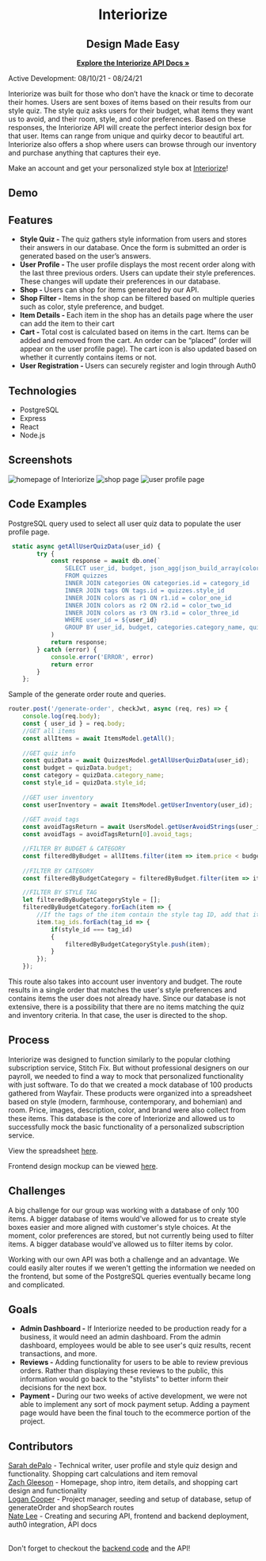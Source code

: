 <h1 align= "center">
Interiorize
</h1>

<h2 align="center">Design Made Easy</h2>   
<p align="center">
  <a href="https://github.com/natelee3/interiorize-backend"><strong>Explore the Interiorize API Docs »</strong></a>
</p>
<p>
Active Development: 08/10/21 - 08/24/21
</p>
<p>
Interiorize was built for those who don’t have the knack or time to decorate their homes. Users are sent boxes of items based on their results from our style quiz. The style quiz asks users for their budget, what items they want us to avoid, and their room, style, and color preferences. Based on these responses, the Interiorize API will create the perfect interior design box for that user. Items can range from unique and quirky decor to beautiful art. Interiorize also offers a shop where users can browse through our inventory and purchase anything that captures their eye.
</p>
<p>
Make an account and get your personalized style box at <a href="https://interiorize.design/">Interiorize</a>!
</p>

## Demo

## Features
<ul>
<li><strong>Style Quiz - </strong>The quiz gathers style information from users and stores their answers in our database. Once the form is submitted an order is generated based on the user’s answers.</li>
<li><strong>User Profile - </strong>The user profile displays the most recent order along with the last three previous orders. Users can update their style preferences. These changes will update their preferences in our database.</li>
<li><strong>Shop - </strong>Users can shop for items generated by our API.</li>
<li><strong>Shop Filter - </strong>Items in the shop can be filtered based on multiple queries such as color, style preference, and budget.</li>
<li><strong>Item Details - </strong>Each item in the shop has an details page where the user can add the item to their cart </li>
<li><strong>Cart - </strong>Total cost is calculated based on items in the cart. Items can be added and removed from the cart. An order can be “placed” (order will appear on the user profile page). The cart icon is also updated based on whether it currently contains items or not.</li>
<li><strong>User Registration - </strong>Users can securely register and login through Auth0 </li>

</ul>

## Technologies
<ul>
<li>PostgreSQL</li>
<li>Express</li>
<li>React</li>
<li>Node.js</li>
</ul>

## Screenshots
![homepage of Interiorize](./public/homepageScreenshot.png)
![shop page](./public/shop.png)
![user profile page](./public/userProfile.png)

## Code Examples
PostgreSQL query used to select all user quiz data to populate the user profile page.
``` javascript 
 static async getAllUserQuizData(user_id) {
        try {
            const response = await db.one(`
                SELECT user_id, budget, json_agg(json_build_array(color_one_id, color_two_id, color_three_id)) as colors, r1.color_name as color1, r2.color_name as color2, r3.color_name as color3, category_id, categories.category_name, style_id, tag_description as style_name 
                FROM quizzes
                INNER JOIN categories ON categories.id = category_id
                INNER JOIN tags ON tags.id = quizzes.style_id
                INNER JOIN colors as r1 ON r1.id = color_one_id
                INNER JOIN colors as r2 ON r2.id = color_two_id
                INNER JOIN colors as r3 ON r3.id = color_three_id
                WHERE user_id = ${user_id}
                GROUP BY user_id, budget, categories.category_name, quizzes.category_id, r1.color_name, r2.color_name, r3.color_name, tag_description, style_id; `
            )
            return response;
        } catch (error) {
            console.error('ERROR', error)
            return error
        }
    };
```
Sample of the generate order route and queries.
```javascript
router.post('/generate-order', checkJwt, async (req, res) => {
    console.log(req.body);
    const { user_id } = req.body;
    //GET all items
    const allItems = await ItemsModel.getAll();
    
    //GET quiz info
    const quizData = await QuizzesModel.getAllUserQuizData(user_id);
    const budget = quizData.budget;
    const category = quizData.category_name;
    const style_id = quizData.style_id;
    
    //GET user inventory
    const userInventory = await ItemsModel.getUserInventory(user_id);
    
    //GET avoid tags
    const avoidTagsReturn = await UsersModel.getUserAvoidStrings(user_id);
    const avoidTags = avoidTagsReturn[0].avoid_tags;

    //FILTER BY BUDGET & CATEGORY
    const filteredByBudget = allItems.filter(item => item.price < budget);
    
    //FILTER BY CATEGORY
    const filteredByBudgetCategory = filteredByBudget.filter(item => item.category_name === category);

    //FILTER BY STYLE TAG
    let filteredByBudgetCategoryStyle = [];
    filteredByBudgetCategory.forEach(item => {
        //If the tags of the item contain the style tag ID, add that item to the new list
        item.tag_ids.forEach(tag_id => {
            if(style_id === tag_id)
            {
                filteredByBudgetCategoryStyle.push(item);
            }
        });
    }); 
```
This route also takes into account user inventory and budget. The route results in a single order that matches the user's style preferences and contains items the user does not already have. Since our database is not extensive, there is a possibility that there are no items matching the quiz and inventory criteria. In that case, the user is directed to the shop.

## Process
<p>
Interiorize was designed to function similarly to the popular clothing subscription service, Stitch Fix. But without professional designers on our payroll, we needed to find a way to mock that personalized functionality with just software. To do that we created a mock database of 100 products gathered from Wayfair. These products were organized into a spreadsheet based on style (modern, farmhouse, contemporary, and bohemian) and room. Price, images, description, color, and brand were also collect from these items. This database is the core of Interiorize and allowed us to successfully mock the basic functionality of a personalized subscription service.
</p>
<p>View the spreadsheet <a href="https://docs.google.com/spreadsheets/d/1ru5krQQjEa66y6xwguIUm4_JMwNrWN1gAIL9b8eHNOk/edit?usp=sharing">here</a>.</p>
<p>Frontend design mockup can be viewed <a href="https://www.canva.com/design/DAEmu5jJqUg/tvbk3hckIqgr0xSnjSxYqQ/view?utm_content=DAEmu5jJqUg&utm_campaign=designshare&utm_medium=link&utm_source=sharebutton">here</a>.<p>

## Challenges
<p>
A big challenge for our group was working with a database of only 100 items. A bigger database of items would've allowed for us to create style boxes easier and more aligned with customer's style choices. At the moment, color preferences are stored, but not currently being used to filter items. A bigger database would've allowed us to filter items by color.  </p>
<p>
Working with our own API was both a challenge and an advantage. We could easily alter routes if we weren't getting the information we needed on the frontend, but some of the PostgreSQL queries eventually became long and complicated.</p>

## Goals
<ul>
<li><strong>Admin Dashboard -</strong> If Interiorize needed to be production ready for a business, it would need an admin dashboard. From the admin dashboard, employees would be able to see user's quiz results, recent transactions, and more. 
</li>
<li><strong>Reviews -</strong> Adding functionality for users to be able to review previous orders. Rather than displaying these reviews to the public, this information would go back to the "stylists" to better inform their decisions for the next box.</li>
<li><strong>Payment -</strong> During our two weeks of active development, we were not able to implement any sort of mock payment setup. Adding a payment page would have been the final touch to the ecommerce portion of the project.</li>
</ul>

## Contributors
<a href="https://github.com/sarahdepalo">Sarah dePalo</a> - Technical writer, user profile and style quiz design and functionality. Shopping cart calculations and item removal
</br>
<a href="https://github.com/zach-a-g">Zach Gleeson</a> - Homepage, shop intro, item details, and shopping cart design and functionality
</br>
<a href="https://github.com/logancooper">Logan Cooper</a> - Project manager, seeding and setup of database, setup of generateOrder and shopSearch routes
</br>
<a href="https://github.com/natelee3">Nate Lee</a> - Creating and securing API, frontend and backend deployment, auth0 integration, API docs
</br>
</br>
<p>Don't forget to checkout the <a href="https://github.com/natelee3/interiorize-backend">backend code</a> and the API! </p>

